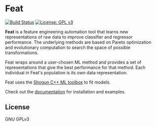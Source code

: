 # Feat

[![Build Status](https://travis-ci.org/lacava/feat.svg?branch=master)](https://travis-ci.org/lacava/feat)
[![License: GPL v3](https://img.shields.io/badge/License-GPL%20v3-blue.svg)](https://github.com/lacava/feat/blob/master/LICENSE)

**Feat** is a feature engineering automation tool that learns new representations of raw data 
to improve classifier and regressor performance. The underlying methods are based on Pareto 
optimization and evolutionary computation to search the space of possible transformations.

Feat wraps around a user-chosen ML method and provides a set of representations that give the best 
performance for that method. Each individual in Feat's population is its own data representation. 

Feat uses the [Shogun C++ ML toolbox](http://shogun.ml) to fit models. 

Check out the [documentation](https://lacava.github.io/feat) for installation and examples. 

## License

GNU GPLv3
